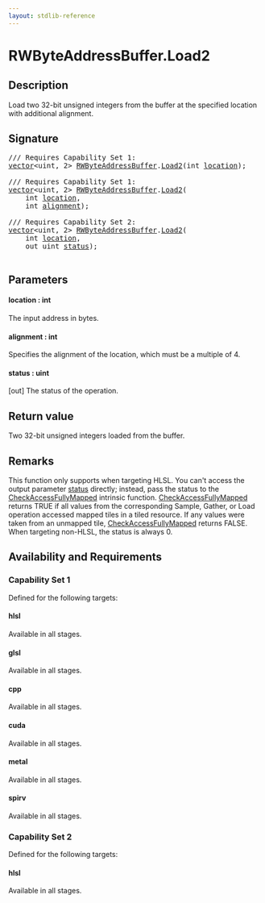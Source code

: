 ```yaml
---
layout: stdlib-reference
---
```


# RWByteAddressBuffer\.Load2

## Description

Load two 32-bit unsigned integers from the buffer at the specified location
with additional alignment.



## Signature 

<pre>
/// Requires Capability Set 1:
<a href="../vector/index.md" class="code_type">vector</a>&lt;<span class="code_keyword">uint</span>, 2&gt; <a href="index.md" class="code_type">RWByteAddressBuffer</a>.<a href="load2-0.md">Load2</a>(<span class="code_keyword">int</span> <a href="load2-0.md#decl-location" class="code_param">location</a>);

/// Requires Capability Set 1:
<a href="../vector/index.md" class="code_type">vector</a>&lt;<span class="code_keyword">uint</span>, 2&gt; <a href="index.md" class="code_type">RWByteAddressBuffer</a>.<a href="load2-0.md">Load2</a>(
    <span class="code_keyword">int</span> <a href="load2-0.md#decl-location" class="code_param">location</a>,
    <span class="code_keyword">int</span> <a href="load2-0.md#decl-alignment" class="code_param">alignment</a>);

/// Requires Capability Set 2:
<a href="../vector/index.md" class="code_type">vector</a>&lt;<span class="code_keyword">uint</span>, 2&gt; <a href="index.md" class="code_type">RWByteAddressBuffer</a>.<a href="load2-0.md">Load2</a>(
    <span class="code_keyword">int</span> <a href="load2-0.md#decl-location" class="code_param">location</a>,
    <span class="code_keyword">out</span> <span class="code_keyword">uint</span> <a href="load2-0.md#decl-status" class="code_param">status</a>);

</pre>

## Parameters

####  <a id="decl-location"></a>location  : int
The input address in bytes.

####  <a id="decl-alignment"></a>alignment  : int
Specifies the alignment of the location, which must be a multiple of 4.

####  <a id="decl-status"></a>status  : uint
\[out\] The status of the operation.


## Return value
Two 32-bit unsigned integers loaded from the buffer.


## Remarks

This function only supports when targeting HLSL.
You can't access the output parameter <span class='code'><a href="load2-0.md#decl-status" class="code_param">status</a></span> directly; instead,
pass the status to the <span class='code'><a href="../../global-decls/checkaccessfullymapped-05bg.md">CheckAccessFullyMapped</a></span> intrinsic function.
<span class='code'><a href="../../global-decls/checkaccessfullymapped-05bg.md">CheckAccessFullyMapped</a></span> returns TRUE if all values from the corresponding Sample,
Gather, or Load operation accessed mapped tiles in a tiled resource.
If any values were taken from an unmapped tile, <span class='code'><a href="../../global-decls/checkaccessfullymapped-05bg.md">CheckAccessFullyMapped</a></span> returns FALSE.
When targeting non-HLSL, the status is always 0.


## Availability and Requirements

### Capability Set 1

Defined for the following targets:

#### hlsl
Available in all stages.

#### glsl
Available in all stages.

#### cpp
Available in all stages.

#### cuda
Available in all stages.

#### metal
Available in all stages.

#### spirv
Available in all stages.


### Capability Set 2

Defined for the following targets:

#### hlsl
Available in all stages.




<script>
// Fix .md links to .html when on ReadTheDocs
if (window.location.hostname.includes('readthedocs') || 
    window.location.hostname.includes('rtfd.io')) {
  document.addEventListener('DOMContentLoaded', function() {
    const links = document.querySelectorAll('a');
    links.forEach(link => {
      const href = link.getAttribute('href');
      if (href && href.includes('.md')) {
        // This regex will handle .md links with or without fragment identifiers or query parameters
        link.href = link.href.replace(/(.+)\.md(#[^?]*)?(\?.*)?$/, '$1.html$2$3');
      }
    });
  });
}
</script>
